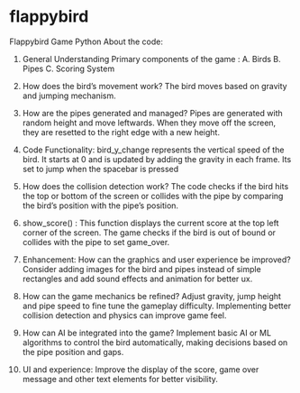 # flappybird
Flappybird Game Python
About the code:

1. General Understanding
Primary components of the game : 
  A. Birds
  B. Pipes
  C. Scoring System

2. How does the bird’s movement work? The bird moves based on gravity and jumping mechanism. 

3. How are the pipes generated and managed? Pipes are generated with random height and move leftwards. When they move off the screen, they are resetted to the right edge with a new height.

4. Code Functionality: bird_y_change represents the vertical speed of the bird. It starts at 0 and is updated by adding the gravity in each frame. Its set to jump when the spacebar is pressed

5. How does the collision detection work? The code checks if the bird hits the top or bottom of the screen or collides with the pipe by comparing the bird’s position with the pipe’s position. 

6. show_score() : This function displays the current score at the top left corner of the screen. The game checks if the bird is out of bound or collides with the pipe to set game_over.

7. Enhancement: How can the graphics and user experience be improved? Consider adding images for the bird and pipes instead of simple rectangles and add sound effects and animation for  better ux.

8. How can the game mechanics be refined? Adjust gravity, jump height and pipe speed to fine tune the gameplay difficulty. Implementing better collision detection and physics can improve game feel. 

9. How can AI be integrated into the game? Implement basic AI or ML algorithms to control the bird automatically, making decisions based on the pipe position and gaps.

10. UI and experience: Improve the display of the score, game over message and other text elements for better visibility.
